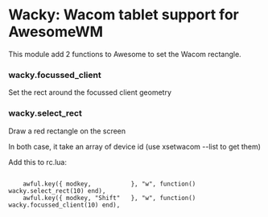 Wacky: Wacom tablet support for AwesomeWM
=====

This module add 2 functions to Awesome to set the Wacom rectangle.


### wacky.focussed_client
Set the rect around the focussed client geometry

### wacky.select_rect
Draw a red rectangle on the screen

In both case, it take an array of device id (use xsetwacom --list to get them)

Add this to rc.lua:

````

    awful.key({ modkey,           }, "w", function() wacky.select_rect(10) end),
    awful.key({ modkey, "Shift"   }, "w", function() wacky.focussed_client(10) end),

````